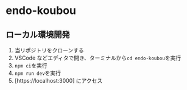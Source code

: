 # endo-koubou

## ローカル環境開発

1. 当リポジトリをクローンする
2. VSCode などエディタで開き、ターミナルから`cd endo-koubou`を実行
3. `npm ci`を実行
4. `npm run dev`を実行
5. [https://localhost:3000] にアクセス

